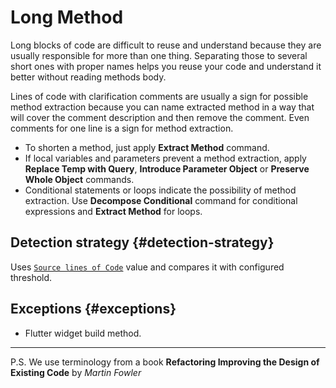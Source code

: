 # Long Method

Long blocks of code are difficult to reuse and understand because they are usually responsible for more than one thing. Separating those to several short ones with proper names helps you reuse your code and understand it better without reading methods body.

Lines of code with clarification comments are usually a sign for possible method extraction because you can name extracted method in a way that will cover the comment description and then remove the comment. Even comments for one line is a sign for method extraction.

* To shorten a method, just apply **Extract Method** command.
* If local variables and parameters prevent a method extraction, apply **Replace Temp with Query**, **Introduce Parameter Object** or **Preserve Whole Object** commands.
* Conditional statements or loops indicate the possibility of method extraction. Use **Decompose Conditional** command for conditional expressions and **Extract Method** for loops.

## Detection strategy {#detection-strategy}

Uses [`Source lines of Code`](../metrics/source-lines-of-code.md) value and compares it with configured threshold.

## Exceptions {#exceptions}

* Flutter widget build method.

---

P.S. We use terminology from a book **Refactoring Improving the Design of Existing Code** by *Martin Fowler*
